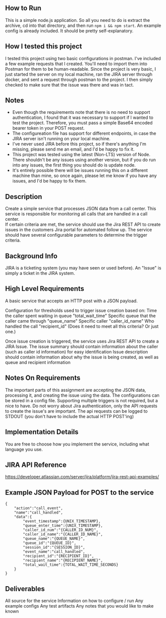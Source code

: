 ## How to Run
This is a simple node.js application. So all you need to do is extract the 
archive, cd into that directory, and then run `npm i && npm start`.
An example config is already included. It should be pretty self-explanatory.

## How I tested this project
I tested this project using two basic configurations in postman. I've included a few example requests that I created.
You'll need to import them into Postman for them to be human-readable. Since the project is very basic, I just started the server on my local machine,
ran the JIRA server through docker, and sent a request through postman to the project. I then simply checked to make sure that the issue was there and was in tact.

## Notes
- Even though the requirements note that there is no need to support authentication, I found that it was necessary to support
  if I wanted to test the project. Therefore, you must pass a simple Base64 encoded bearer token in your POST request.
- The configureation file has support for different endpoints, in case the JIRA server isn't running on your local machine.
- I've never used JIRA before this project, so if there's anything I'm missing, please send me an email, and I'd be happy to fix it.
- This project was tested using the latest (Non-LTS) version of Node. There shouldn't be any issues using another version,
  but if you do run into any issues, the first thing you should do is update node.
- It's entirely possible there will be issues running this on a different machine than mine, so once again, please let me know if you have any issues, and I'd be happy to fix them.

Description
-----------
Create a simple service that processes JSON data from a call center.  This service is responsible for monitoring all calls that are handled in a call center.  
If certain criteria are met, the service should use the Jira REST API to create issues in the customers Jira portal for automated follow up.  The service should 
have several configurable parameters to determine the trigger criteria.

Background Info
---------------
JIRA is a ticketing system (you may have seen or used before).  An "Issue" is simply a ticket in the JIRA system.

High Level Requirements
-----------------------
A basic service that accepts an HTTP post with a JSON payload.

Configuration for thresholds used to trigger issue creation based on:
	Time the caller spent waiting in queue "total_wait_time"
	Specific queue that the caller came through "queue_name"
	Specific caller "caller_id_name"
	Who handled the call "recipient_id" (Does it need to meet all this criteria? Or just one.)

Once issue creation is triggered, the service uses Jira REST API to create a JIRA Issue.
	The issue summary should contain information about the caller (such as caller id information) for easy identification
	Issue description should contain information about why the issue is being created, as well as queue and recipient information

Notes On Requirements
---------------------
The important parts of this assignment are accepting the JSON data, processing it, and creating the issue using the data. 
The configurations can be stored in a config file.  Supporting multiple triggers is not required, but a nice to have.
Do not worry about Jira authentication, only the API requests to create the issue's are important.
The api requests can be logged to STDOUT (you don't have to include the actual HTTP POST'ing)

Implementation Details
----------------------
You are free to choose how you implement the service, including what language you use.

JIRA API Reference
-------------
https://developer.atlassian.com/server/jira/platform/jira-rest-api-examples/

Example JSON Payload for POST to the service
--------------------------------------------
```
{
	"action":"call_event",
	"name":"call_handled",
	"data":{
		"event_timestamp":{UNIX_TIMESTAMP},
		"queue_enter_time":{UNIX_TIMESTAMP},
		"caller_id_num":"{CALLER_ID_NUM}",
		"caller_id_name":"{CALLER_ID_NAME}",
		"queue_name":"{QUEUE_NAME}",
		"queue_id":"{QUEUE_ID}",
		"session_id":"{SESSION_ID}",
		"event_name":"call_handled",
		"recipient_id":"{RECIPIENT_ID}",
		"recipient_name":"{RECIPIENT_NAME}",
		"total_wait_time":{TOTAL_WAIT_TIME_SECONDS}
	}
}
```

Deliverables
------------
All source for the service
Information on how to configure / run
Any example configs
Any test artifacts
Any notes that you would like to make known